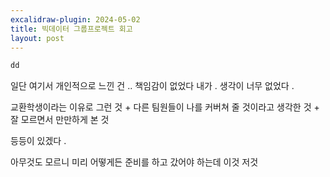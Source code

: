 ```yaml
---
excalidraw-plugin: 2024-05-02
title: 빅데이터 그룹프로젝트 회고
layout: post
---
```

```python
dd
```

일단 여기서 개인적으로 느낀 건 .. 
책임감이 없었다 내가 . 
생각이 너무 없었다 . 

교환학생이라는 이유로 그런 것 + 
다른 팀원들이 나를 커버쳐 줄 것이라고 생각한 것 +
잘 모르면서 만만하게 본 것 

등등이 있겠다 . 

아무것도 모르니 미리 어떻게든 준비를 하고 갔어야 하는데 
이것 저것 